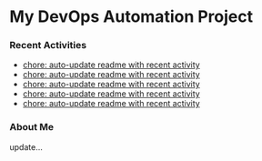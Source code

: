 # My DevOps Automation Project

### Recent Activities
<!-- activity:START -->
- [chore: auto-update readme with recent activity](https://github.com/kaigiii/mybowling-app/commit/93d6339bf1ea4638c569d557b9ee72f27353e4b3)
- [chore: auto-update readme with recent activity](https://github.com/kaigiii/mybowling-app/commit/2c4071a3d6281288e0a24d90b4a36094ba939384)
- [chore: auto-update readme with recent activity](https://github.com/kaigiii/mybowling-app/commit/e1a4504c69771cd7e10c4e4f381b4ec1ac8ddee0)
- [chore: auto-update readme with recent activity](https://github.com/kaigiii/mybowling-app/commit/0e143cbd9bdd5d94f280e12ba8f3183ccffd03b7)
- [chore: auto-update readme with recent activity](https://github.com/kaigiii/mybowling-app/commit/fd0d69c2bcc62186e1d6bd99fe0dd2beb467241b)
<!-- activity:END -->

### About Me
<!-- MYLINKS:START -->
<!-- MYLINKS:END -->

update...
